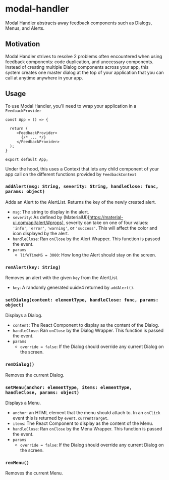 # modal-handler
Modal Handler abstracts away feedback components such as Dialogs, Menus, and Alerts.

## Motivation
Modal Handler strives to resolve 2 problems often encountered when using feedback components: code duplication, and unecessary components.
Instead of creating multiple Dialog components across your app, this system creates one master dialog at the top of your application that you can call at anytime anywhere in your app.

## Usage
To use Modal Handler, you'll need to wrap your application in a `FeedbackProvider`
```JS
const App = () => {

  return (
     <FeedbackProvider>
       {/* ... */}
     </FeedbackProvider>
  );
}

export default App;
```
Under the hood, this uses a Context that lets any child component of your app call on the different functions provided by `FeedbackContext`

### `addAlert(msg: String, severity: String, handleClose: func, params: object)`
Adds an Alert to the AlertList. Returns the key of the newly created alert.
- `msg`: The string to display in the alert.
- `severity`: As defined by (MaterialUI)[https://material-ui.com/api/alert/#props], severity can take on one of four values: `'info'`, `'error'`, `'warning'`, or `'success'`. This will affect the color and icon displayed by the alert.
- `handleClose`: Ran `onClose` by the Alert Wrapper. This function is passed the event.
- `params`
   - `lifeTimeMS = 3000`: How long the Alert should stay on the screen.
### `remAlert(key: String)`
Removes an alert with the given `key` from the AlertList. 
- `key`: A randomly generated uuidv4 returned by `addAlert()`.
### `setDialog(content: elementType, handleClose: func, params: object)`
Displays a Dialog.
- `content`: The React Component to display as the content of the Dialog.
- `handleClose`: Ran `onClose` by the Dialog Wrapper. This function is passed the event.
- `params`
   - `override = false`: If the Dialog should override any current Dialog on the screen.
### `remDialog()`
Removes the current Dialog.
### `setMenu(anchor: elementType, items: elementType, handleClose, params: object)`
Displays a Menu.
- `anchor`: an HTML element that the menu should attach to. In an `onClick` event this is returned by `event.currentTarget`.
- `items`: The React Component to display as the content of the Menu.
- `handleClose`: Ran `onClose` by the Menu Wrapper. This function is passed the event.
- `params`
   - `override = false`: If the Dialog should override any current Dialog on the screen.
### `remMenu()`
Removes the current Menu.
